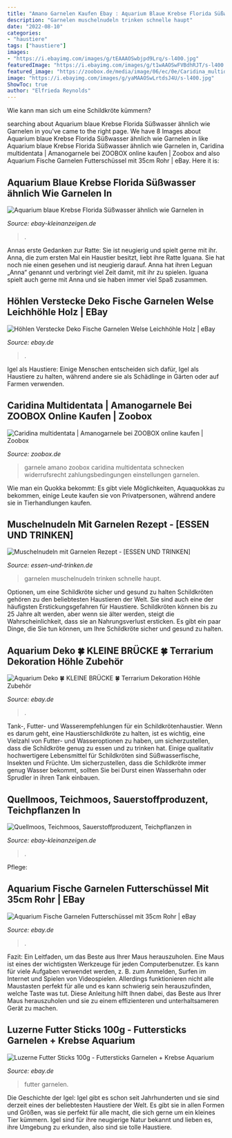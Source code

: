 ```yaml
---
title: "Amano Garnelen Kaufen Ebay : Aquarium Blaue Krebse Florida Süßwasser ähnlich Wie Garnelen In"
description: "Garnelen muschelnudeln trinken schnelle haupt"
date: "2022-08-10"
categories:
- "haustiere"
tags: ["haustiere"]
images:
- "https://i.ebayimg.com/images/g/tEAAAOSwbjpd9Lrq/s-l400.jpg"
featuredImage: "https://i.ebayimg.com/images/g/t1wAAOSwFVBdhRJT/s-l400.jpg"
featured_image: "https://zoobox.de/media/image/06/ec/0e/Caridina_multidentata_1.png"
image: "https://i.ebayimg.com/images/g/yaMAAOSwLrtdsJ4U/s-l400.jpg"
ShowToc: true
author: "Elfrieda Reynolds"
---
```



Wie kann man sich um eine Schildkröte kümmern?

	

		
searching about Aquarium blaue Krebse Florida Süßwasser ähnlich wie Garnelen in you've came to the right page. We have 8 Images about Aquarium blaue Krebse Florida Süßwasser ähnlich wie Garnelen in like Aquarium blaue Krebse Florida Süßwasser ähnlich wie Garnelen in, Caridina multidentata | Amanogarnele bei ZOOBOX online kaufen | Zoobox and also Aquarium Fische Garnelen Futterschüssel mit 35cm Rohr | eBay. Here it is:
		
    
## Aquarium Blaue Krebse Florida Süßwasser ähnlich Wie Garnelen In

<img loading=lazy src="https://i.ebayimg.com/00/s/MTIwMFgxNjAw/z/mvwAAOSwGTReb-o8/$_57.JPG" onerror="this.onerror=null;this.src='https://tse1.mm.bing.net/th?id=OIP.Z9SMaDOvqe3mMglMjSY2bgHaFj&amp;pid=15.1';" alt="Aquarium blaue Krebse Florida Süßwasser ähnlich wie Garnelen in">

_Source: ebay-kleinanzeigen.de_

>. 

	

Annas erste Gedanken zur Ratte: Sie ist neugierig und spielt gerne mit ihr.
Anna, die zum ersten Mal ein Haustier besitzt, liebt ihre Ratte Iguana. Sie hat noch nie einen gesehen und ist neugierig darauf. Anna hat ihren Leguan „Anna“ genannt und verbringt viel Zeit damit, mit ihr zu spielen. Iguana spielt auch gerne mit Anna und sie haben immer viel Spaß zusammen.

    
## Höhlen Verstecke Deko Fische Garnelen Welse Leichhöhle Holz | EBay

<img loading=lazy src="https://i.ebayimg.com/images/g/t1wAAOSwFVBdhRJT/s-l400.jpg" onerror="this.onerror=null;this.src='https://tse4.mm.bing.net/th?id=OIP.2Jy6GIAuYbn8dQsZ8TcHpAAAAA&amp;pid=15.1';" alt="Höhlen Verstecke Deko Fische Garnelen Welse Leichhöhle Holz | eBay">

_Source: ebay.de_

>. 

	

Igel als Haustiere: Einige Menschen entscheiden sich dafür, Igel als Haustiere zu halten, während andere sie als Schädlinge in Gärten oder auf Farmen verwenden.

    
## Caridina Multidentata | Amanogarnele Bei ZOOBOX Online Kaufen | Zoobox

<img loading=lazy src="https://zoobox.de/media/image/06/ec/0e/Caridina_multidentata_1.png" onerror="this.onerror=null;this.src='https://tse1.mm.bing.net/th?id=OIP.VNngoQEsBOF1HZ4XGFr1zgHaFk&amp;pid=15.1';" alt="Caridina multidentata | Amanogarnele bei ZOOBOX online kaufen | Zoobox">

_Source: zoobox.de_

>garnele amano zoobox caridina multidentata schnecken widerrufsrecht zahlungsbedingungen einstellungen garnelen. 

	

Wie man ein Quokka bekommt: Es gibt viele Möglichkeiten, Aquaquokkas zu bekommen, einige Leute kaufen sie von Privatpersonen, während andere sie in Tierhandlungen kaufen.

    
## Muschelnudeln Mit Garnelen Rezept - [ESSEN UND TRINKEN]

<img loading=lazy src="https://image.essen-und-trinken.de/11927818/t/a4/v8/w960/r1/-/muschelnudeln-mit-garnelen-a673640113d0417b34fbe9b285e2ec81-fjt2012080971-jpg--52470-.jpg" onerror="this.onerror=null;this.src='https://tse3.mm.bing.net/th?id=OIP.GvDP4aKyd-IksepHKiOf9wHaHa&amp;pid=15.1';" alt="Muschelnudeln mit Garnelen Rezept - [ESSEN UND TRINKEN]">

_Source: essen-und-trinken.de_

>garnelen muschelnudeln trinken schnelle haupt. 

	

Optionen, um eine Schildkröte sicher und gesund zu halten
Schildkröten gehören zu den beliebtesten Haustieren der Welt. Sie sind auch eine der häufigsten Erstickungsgefahren für Haustiere. Schildkröten können bis zu 25 Jahre alt werden, aber wenn sie älter werden, steigt die Wahrscheinlichkeit, dass sie an Nahrungsverlust ersticken. Es gibt ein paar Dinge, die Sie tun können, um Ihre Schildkröte sicher und gesund zu halten.

    
## Aquarium Deko 🍀 KLEINE BRÜCKE 🍀 Terrarium Dekoration Höhle Zubehör

<img loading=lazy src="https://i.ebayimg.com/images/g/yaMAAOSwLrtdsJ4U/s-l400.jpg" onerror="this.onerror=null;this.src='https://tse3.mm.bing.net/th?id=OIP.MMsz3VqgRkPaYGV4J2xj-gAAAA&amp;pid=15.1';" alt="Aquarium Deko 🍀 KLEINE BRÜCKE 🍀 Terrarium Dekoration Höhle Zubehör">

_Source: ebay.de_

>. 

	

Tank-, Futter- und Wasserempfehlungen für ein Schildkrötenhaustier.
Wenn es darum geht, eine Haustierschildkröte zu halten, ist es wichtig, eine Vielzahl von Futter- und Wasseroptionen zu haben, um sicherzustellen, dass die Schildkröte genug zu essen und zu trinken hat. Einige qualitativ hochwertigere Lebensmittel für Schildkröten sind Süßwasserfische, Insekten und Früchte. Um sicherzustellen, dass die Schildkröte immer genug Wasser bekommt, sollten Sie bei Durst einen Wasserhahn oder Sprudler in ihren Tank einbauen.

    
## Quellmoos, Teichmoos, Sauerstoffproduzent, Teichpflanzen In

<img loading=lazy src="https://i.ebayimg.com/00/s/MTYwMFgxMjAw/z/aMcAAOSwbERenvtj/$_57.JPG" onerror="this.onerror=null;this.src='https://tse1.mm.bing.net/th?id=OIP.o-KZI8tbFwixhTWyYiZnggHaJ4&amp;pid=15.1';" alt="Quellmoos, Teichmoos, Sauerstoffproduzent, Teichpflanzen in">

_Source: ebay-kleinanzeigen.de_

>. 

	

Pflege:

    
## Aquarium Fische Garnelen Futterschüssel Mit 35cm Rohr | EBay

<img loading=lazy src="https://i.ebayimg.com/images/g/tEAAAOSwbjpd9Lrq/s-l400.jpg" onerror="this.onerror=null;this.src='https://tse2.mm.bing.net/th?id=OIP.aI6ZBtJWjWtMYkqiOUKIFQAAAA&amp;pid=15.1';" alt="Aquarium Fische Garnelen Futterschüssel mit 35cm Rohr | eBay">

_Source: ebay.de_

>. 

	

Fazit: Ein Leitfaden, um das Beste aus Ihrer Maus herauszuholen.
Eine Maus ist eines der wichtigsten Werkzeuge für jeden Computerbenutzer. Es kann für viele Aufgaben verwendet werden, z. B. zum Anmelden, Surfen im Internet und Spielen von Videospielen. Allerdings funktionieren nicht alle Maustasten perfekt für alle und es kann schwierig sein herauszufinden, welche Taste was tut. Diese Anleitung hilft Ihnen dabei, das Beste aus Ihrer Maus herauszuholen und sie zu einem effizienteren und unterhaltsameren Gerät zu machen.

    
## Luzerne Futter Sticks 100g - Futtersticks Garnelen + Krebse Aquarium

<img loading=lazy src="https://i.ebayimg.com/images/i/392160750510-0-1/s-l1000.jpg" onerror="this.onerror=null;this.src='https://tse2.mm.bing.net/th?id=OIP.Sm3mrAwMC0eNwyOgQaHmhwHaJ4&amp;pid=15.1';" alt="Luzerne Futter Sticks 100g - Futtersticks Garnelen + Krebse Aquarium">

_Source: ebay.de_

>futter garnelen. 

	

Die Geschichte der Igel:
Igel gibt es schon seit Jahrhunderten und sie sind derzeit eines der beliebtesten Haustiere der Welt. Es gibt sie in allen Formen und Größen, was sie perfekt für alle macht, die sich gerne um ein kleines Tier kümmern. Igel sind für ihre neugierige Natur bekannt und lieben es, ihre Umgebung zu erkunden, also sind sie tolle Haustiere.

